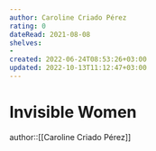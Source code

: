 ```yaml
---
author: Caroline Criado Pérez
rating: 0
dateRead: 2021-08-08
shelves: 
- 
created: 2022-06-24T08:53:26+03:00
updated: 2022-10-13T11:12:47+03:00
---
```

# Invisible Women

author::[[Caroline Criado Pérez]]
